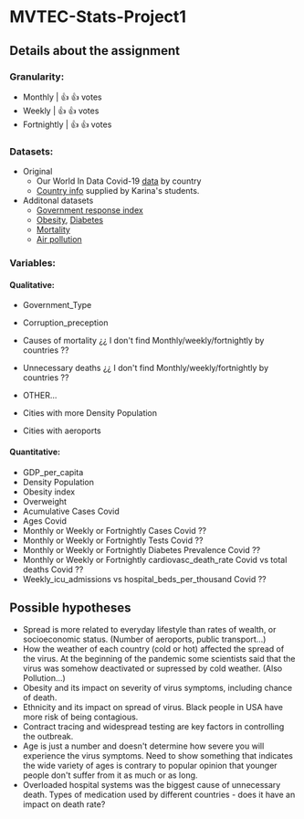 # MVTEC-Stats-Project1

## Details about the assignment

### Granularity:
 * Monthly | :+1: :+1: votes
 * Weekly | :+1: :+1: votes
 * Fortnightly | :+1: :+1: votes

### Datasets:
 * Original
    * Our World In Data Covid-19 [data](https://github.com/arixha/MVTEC-Stats-Project1/blob/main/owid-covid-data-131120.xlsx) by country
    * [Country info](country-info.xlsx) supplied by Karina's students.
 * Additonal datasets
    * [Government response index](https://www.bsg.ox.ac.uk/research/research-projects/coronavirus-government-response-tracker)
    * [Obesity](https://github.com/arixha/MVTEC-Stats-Project1/tree/main/our%20data/obesity%20adults%20WHO), [Diabetes](https://github.com/arixha/MVTEC-Stats-Project1/tree/main/our%20data/diabetes%20adults%20WDB)
    * [Mortality](https://github.com/arixha/MVTEC-Stats-Project1/tree/main/our%20data/data%20mortality%20causes%20WHO%202016)
    * [Air pollution](https://github.com/arixha/MVTEC-Stats-Project1/tree/main/our%20data/air%20pollution%20WDB)

### Variables:
#### Qualitative:
* Government_Type
* Corruption_preception
* Causes of mortality ¿¿ I don't find Monthly/weekly/fortnightly by countries ??
* Unnecessary deaths ¿¿ I don't find Monthly/weekly/fortnightly by countries ??

* OTHER...
* Cities with more Density Population
* Cities with aeroports

#### Quantitative:
* GDP_per_capita
* Density Population
* Obesity index
* Overweight 
* Acumulative Cases Covid
* Ages Covid
* Monthly or Weekly or Fortnightly Cases Covid ??
* Monthly or Weekly or Fortnightly Tests Covid ??
* Monthly or Weekly or Fortnightly Diabetes Prevalence Covid ??
* Monthly or Weekly or Fortnightly cardiovasc_death_rate Covid vs total deaths Covid ??
* Weekly_icu_admissions vs hospital_beds_per_thousand Covid ??


## Possible hypotheses

* Spread is more related to everyday lifestyle than rates of wealth, or socioeconomic status. (Number of aeroports, public transport...)
* How the weather of each country (cold or hot) affected the spread of the virus. At the beginning of the pandemic some scientists said that the virus was somehow deactivated or supressed by cold weather. (Also Pollution...)
* Obesity and its impact on severity of virus symptoms, including chance of death.
* Ethnicity and its impact on spread of virus. Black people in USA have more risk of being contagious.
* Contract tracing and widespread testing are key factors in controlling the outbreak.
* Age is just a number and doesn't determine how severe you will experience the virus symptoms. Need to show something that indicates the wide variety of ages is contrary to popular opinion that younger people don't suffer from it as much or as long.
* Overloaded hospital systems was the biggest cause of unnecessary death. Types of medication used by different countries - does it have an impact on death rate?

